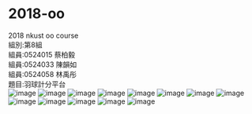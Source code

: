 # 2018-oo</br>
2018 nkust oo course</br>
組別:第8組</br>
組員:0524015 蔡柏毅</br>
組員:0524033 陳韻如</br>
組員:0524058 林禹彤</br>
題目:羽球計分平台</br>
![image](https://github.com/0524015/0524015/blob/master/1546430109835.jpg)
![image](https://github.com/0524015/0524015/blob/master/1546430137452.jpg)
![image](https://github.com/0524015/0524015/blob/master/382.jpg)
![image](https://github.com/0524015/0524015/blob/master/497.jpg)
![image](https://github.com/0524015/0524015/blob/master/5449.jpg)
![image](https://github.com/0524015/0524015/blob/master/62.jpg)
![image](https://github.com/0524015/0524015/blob/master/2345.jpg)
![image](https://github.com/0524015/0524015/blob/master/1231.jpg)
![image](https://github.com/0524015/0524015/blob/master/12346.jpg)
![image](https://github.com/0524015/0524015/blob/master/4241.jpg)
![image](https://github.com/0524015/0524015/blob/master/349.jpg)
![image](https://github.com/0524015/0524015/blob/master/2323537.jpg)
![image](https://github.com/0524015/0524015/blob/master/2348.jpg)

